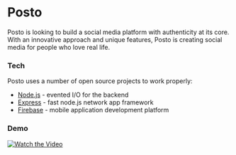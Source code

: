 # Posto
Posto is looking to build a social media platform with authenticity at its core. With an innovative approach and unique features, Posto is creating social media for people who love real life.

### Tech
Posto uses a number of open source projects to work properly:
- [Node.js](https://nodejs.org/en/) - evented I/O for the backend
- [Express](https://expressjs.com) - fast node.js network app framework
- [Firebase](https://firebase.google.com) - mobile application development platform

### Demo
[![Watch the Video](https://img.youtube.com/vi/GiEf_VRIOiw/0.jpg)](https://youtu.be/GiEf_VRIOiw)


